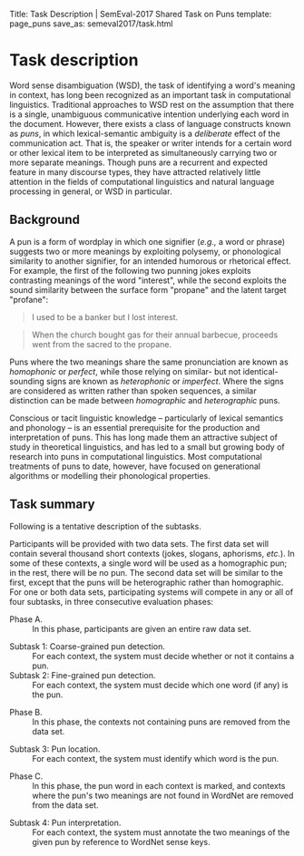 Title: Task Description | SemEval-2017 Shared Task on Puns
template: page_puns
save_as: semeval2017/task.html

# Task description

Word sense disambiguation (WSD), the task of identifying a word's
meaning in context, has long been recognized as an important task in
computational linguistics.  Traditional approaches to WSD rest on the
assumption that there is a single, unambiguous communicative intention
underlying each word in the document. However, there exists a class of
language constructs known as *puns*, in which lexical-semantic
ambiguity is a *deliberate* effect of the communication act.  That is,
the speaker or writer intends for a certain word or other lexical item
to be interpreted as simultaneously carrying two or more separate
meanings.  Though puns are a recurrent and expected feature in many
discourse types, they have attracted relatively little attention in
the fields of computational linguistics and natural language
processing in general, or WSD in particular.


## Background

A pun is a form of wordplay in which one signifier (*e.g.,* a word or
phrase) suggests two or more meanings by exploiting polysemy, or
phonological similarity to another signifier, for an intended humorous
or rhetorical effect.  For example, the first of the following two
punning jokes exploits contrasting meanings of the word "interest",
while the second exploits the sound similarity between the surface
form "propane" and the latent target "profane":

> I used to be a banker but I lost interest.

> When the church bought gas for their annual barbecue, proceeds went from the sacred to the propane.

Puns where the two meanings share the same pronunciation are known as
*homophonic* or *perfect*, while those relying on similar- but not
identical-sounding signs are known as *heterophonic* or *imperfect*.
Where the signs are considered as written rather than spoken
sequences, a similar distinction can be made between *homographic* and
*heterographic* puns.

Conscious or tacit linguistic knowledge – particularly of lexical
semantics and phonology – is an essential prerequisite for the
production and interpretation of puns.  This has long made them an
attractive subject of study in theoretical linguistics, and has led to
a small but growing body of research into puns in computational
linguistics.  Most computational treatments of puns to date, however,
have focused on generational algorithms or modelling their
phonological properties.


## Task summary

Following is a tentative description of the subtasks.

Participants will be provided with two data sets.  The first data set
will contain several thousand short contexts (jokes, slogans,
aphorisms, *etc.*). In some of these contexts, a single word will be
used as a homographic pun; in the rest, there will be no pun.  The
second data set will be similar to the first, except that the puns
will be heterographic rather than homographic.  For one or both data
sets, participating systems will compete in any or all of four
subtasks, in three consecutive evaluation phases:

<dl>
<dt>Phase A.</dt><dd>In this phase, participants are given an entire raw data set.</dd>
<dl>
<dt>Subtask 1: Coarse-grained pun detection.</dt><dd>For each context, the system must decide whether or not it contains a pun.</dd>
<dt>Subtask 2: Fine-grained pun detection.</dt><dd>For each context, the system must decide which one word (if any) is the pun.</dd>
</dl>
<dt>Phase B.</dt><dd>In this phase, the contexts not containing puns are removed from the data set.</dd>
  <dl>
  <dt>Subtask 3: Pun location.</dt><dd>For each context, the system must identify which word is the pun.</dd>
  </dl>
<dt>Phase C.</dt><dd>In this phase, the pun word in each context is marked, and contexts where the pun's two meanings are not found in WordNet are removed from the data set.</dd>
  <dl>
  <dt>Subtask 4: Pun interpretation.</dt><dd>For each context, the system must annotate the two meanings of the given pun by reference to WordNet sense keys.</dd>
  </dl>
</dl>
